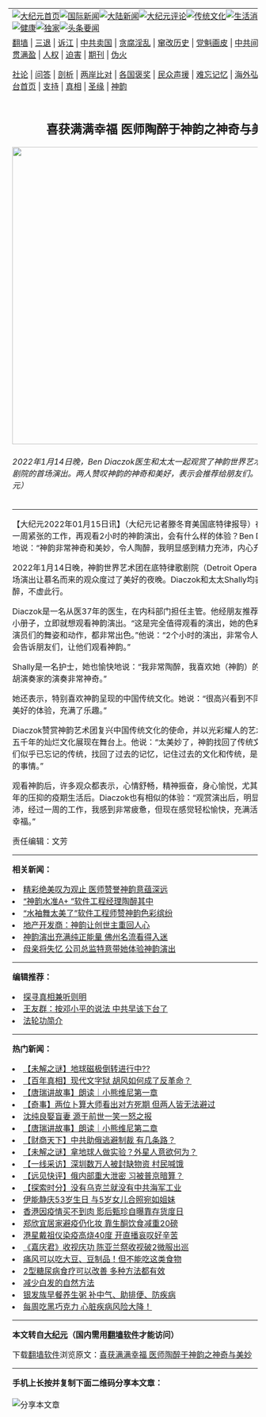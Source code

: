 <a name="1" id="1" target="_blank"></a><span id="1"></span>
<table align=center border="0"><tr><td colspan="2" VALIGN=TOP><a href="https://github.com/kprudh391/djy/blob/master/gb/nf1351518.md#1"><img src="https://raw.githubusercontent.com/kprudh391/www/master/t/djy/1.jpg" title="大纪元首页" alt="大纪元首页"></a><a href="https://github.com/kprudh391/djy/blob/master/gb/n24hr.md#1"><img src="https://raw.githubusercontent.com/kprudh391/www/master/t/djy/3.jpg" title="国际新闻" alt="国际新闻"></a><a href="https://github.com/kprudh391/djy/blob/master/gb/nsc413.md#1"><img src="https://raw.githubusercontent.com/kprudh391/www/master/t/djy/4.jpg" title="大陆新闻" alt="大陆新闻"></a><a href="https://github.com/kprudh391/djy/blob/master/gb/news392.md#1"><img src="https://raw.githubusercontent.com/kprudh391/www/master/t/djy/5.jpg" title="大纪元评论" alt="大纪元评论"></a><a href="https://github.com/kprudh391/djy/blob/master/gb/news2007.md#1"><img src="https://raw.githubusercontent.com/kprudh391/www/master/t/djy/6.jpg" title="传统文化" alt="传统文化"></a><a href="https://github.com/kprudh391/djy/blob/master/gb/news2008.md#1"><img src="https://raw.githubusercontent.com/kprudh391/www/master/t/djy/7.jpg" title="生活消费" alt="生活消费"></a><a href="https://github.com/kprudh391/djy/blob/master/gb/ncyule.md#1"><img src="https://raw.githubusercontent.com/kprudh391/www/master/t/djy/8.jpg" title="娱乐休闲" alt="娱乐休闲"></a><a href="https://github.com/kprudh391/djy/blob/master/gb/nsc1002.md#1"><img src="https://raw.githubusercontent.com/kprudh391/www/master/t/djy/9.jpg" title="健康" alt="健康"></a><a href="https://github.com/kprudh391/djy/blob/master/gb/nf6092.md#1"><img src="https://raw.githubusercontent.com/kprudh391/www/master/t/djy/10a.jpg" title="独家" alt="独家"></a><a href="https://github.com/kprudh391/djy/blob/master/gb/nf4514.md#1"><img src="https://raw.githubusercontent.com/kprudh391/www/master/t/djy/12a.jpg" title="头条要闻" alt="头条要闻"></a></td></tr>
<tr><td colspan="2" VALIGN=TOP><a target="_blank" href="https://github.com/kprudh391/www/blob/master/README.md?zsrh#1">翻墙</a> | <a target="_blank" href="https://github.com/kprudh391/djy/blob/master/gb/nf5657.md#1">三退</a> | <a target="_blank" href="https://github.com/kprudh391/djy/blob/master/gb/nf6124.md#1">诉江</a> | <a target="_blank" href="https://github.com/kprudh391/djy/blob/master/gb/nf1176117.md#1">中共卖国</a> | <a target="_blank" href="https://github.com/kprudh391/djy/blob/master/gb/nf5773.md#1">贪腐淫乱</a> | <a target="_blank" href="https://github.com/kprudh391/djy/blob/master/gb/nf1176115.md#1">窜改历史</a> | <a target="_blank" href="https://github.com/kprudh391/djy/blob/master/gb/nf1176107.md#1">党魁画皮</a> | <a target="_blank" href="https://github.com/kprudh391/djy/blob/master/gb/nf1320400.md#1">中共间谍</a> | <a target="_blank" href="https://github.com/kprudh391/djy/blob/master/gb/nf1176114.md#1">破坏传统</a> | <a target="_blank" href="https://github.com/kprudh391/ntdtv/blob/master/gb/prog447_1.md#1">恶贯满盈</a> | <a target="_blank" href="https://github.com/kprudh391/djy/blob/master/gb/ncid278.md#1">人权</a> | <a target="_blank" href="https://github.com/kprudh391/djy/blob/master/gb/nf1176111.md#1">迫害</a> | <a target="_blank" href="https://gitlab.com/szzdlab/mh-qikan/blob/master/README.md#1">期刊</a> | <a target="_blank" href="https://github.com/kprudh391/djy/blob/master/gb/nf5562.md#1">伪火</a></p><p><a target="_blank" href="https://github.com/kprudh391/djy/blob/master/gb/9p.md#1">社论</a> | <a target="_blank" href="https://github.com/kprudh391/djy/blob/master/gb/nf4378.md#1">问答</a> | <a target="_blank" href="https://github.com/kprudh391/djy/blob/master/gb/nf5792.md#1">剖析</a> | <a target="_blank" href="https://github.com/kprudh391/djy/blob/master/gb/nf5735.md#1">两岸比对</a> | <a target="_blank" href="https://github.com/kprudh391/djy/blob/master/gb/nf6119.md#1">各国褒奖</a> | <a target="_blank" href="https://github.com/kprudh391/djy/blob/master/gb/nf6120.md#1">民众声援</a> | <a target="_blank" href="https://github.com/kprudh391/djy/blob/master/gb/nf1188594.md#1">难忘记忆</a> | <a target="_blank" href="https://github.com/kprudh391/djy/blob/master/gb/nf3180.md#1">海外弘传</a> | <a target="_blank" href="https://github.com/kprudh391/djy/blob/master/gb/nf5410.md#1">万人上访</a> | <a target="_blank" href="https://github.com/kprudh391/www/blob/master/README.md?zsrh#1">平台首页</a> | <a target="_blank" href="https://github.com/kprudh391/djy/blob/master/gb/nf4386.md#1">支持</a> | <a target="_blank" href="https://github.com/kprudh391/djy/blob/master/gb/nf4389.md#1">真相</a> | <a target="_blank" href="https://github.com/kprudh391/djy/blob/master/gb/nf5790.md#1">圣缘</a> | <a target="_blank" href="https://github.com/kprudh391/djy/blob/master/gb/nf4786.md#1">神韵</a></td></tr>
<tr><td VALIGN=TOP width="626"><h2 align=center>喜获满满幸福 医师陶醉于神韵之神奇与美妙</h2>
<img width="600" src="https://i.epochtimes.com/assets/uploads/2022/01/id13506186-220114234003100719-600x400.jpg" />
<h6>2022年1月14日晚，Ben Diaczok医生和太太一起观赏了神韵世界艺术团在底特律歌剧院的首场演出。两人赞叹神韵的神奇和美好，表示会推荐给朋友们。（滕冬育／大纪元）
</h6>
<hr>
	<p>【大纪元2022年01月15日讯】（大纪元记者滕冬育美国底特律报导）在疫期，经过一周紧张的工作，再观看2小时的<ahref="https://github.com/kprudh391/djy/blob/master/gb/tag/%E7%A5%9E%E9%9F%B5.md#1">神韵</a>演出，会有什么样的体验？Ben Diaczok开心地说：“神韵非常神奇和美妙，令人陶醉，我明显感到精力充沛，内心充满幸福。”</p>
<p>2022年1月14日晚，<ahref="https://github.com/kprudh391/djy/blob/master/gb/tag/%E7%A5%9E%E9%9F%B5.md#1">神韵</a>世界艺术团在<ahref="https://github.com/kprudh391/djy/blob/master/gb/tag/%E5%BA%95%E7%89%B9%E5%BE%8B%E6%AD%8C%E5%89%A7%E9%99%A2.md#1">底特律歌剧院</a>（Detroit Opera House）的首场演出让慕名而来的观众度过了美好的夜晚。Diaczok和太太Shally均表示，非常陶醉，不虚此行。</p>
<p>Diaczok是一名从医37年的医生，在内科部门担任主管。他经朋友推荐，又看到神韵小册子，立即就想观看神韵演出。“这是完全值得观看的演出，她的色彩、舞蹈节目，演员们的舞姿和动作，都非常出色。”他说：“2个小时的演出，非常令人陶醉，我一定会告诉朋友们，让他们观看神韵。”</p>
<p>Shally是一名护士，她也愉快地说：“我非常陶醉，我喜欢她（神韵）的色彩，还有<ahref="https://github.com/kprudh391/djy/blob/master/gb/tag/%E4%BA%8C%E8%83%A1.md#1">二胡</a>演奏家的演奏非常神奇。”</p>
<p>她还表示，特别喜欢神韵呈现的中国<ahref="https://github.com/kprudh391/djy/blob/master/gb/tag/%E4%BC%A0%E7%BB%9F%E6%96%87%E5%8C%96.md#1">传统文化</a>。她说：“很高兴看到不同的文化，非常美好的体验，充满了乐趣。”</p>
<p>Diaczok赞赏神韵艺术团复兴中国<ahref="https://github.com/kprudh391/djy/blob/master/gb/tag/%E4%BC%A0%E7%BB%9F%E6%96%87%E5%8C%96.md#1">传统文化</a>的使命，并以光彩耀人的艺术形式将中国五千年的灿烂文化展现在舞台上。他说：“太美妙了，神韵找回了传统文化，找回了人们似乎已忘记的传统，找回了过去的记忆，记住过去的文化和传统，是一件非常美好的事情。”</p>
<p>观看神韵后，许多观众都表示，心情舒畅，精神振奋，身心愉悦，尤其是在经历了两年的压抑的疫期生活后。Diaczok也有相似的体验：“观赏演出后，明显感到精力充沛，经过一周的工作，我感到非常疲惫，但现在感觉轻松愉快，充满活力，内心充满幸福。”</p>
<p>责任编辑：文芳</p>
	
<hr>


<strong>相关新闻：</strong>
<li><a href="https://github.com/kprudh391/djy/blob/master/gb/22/1/13/n13502277.md#1">精彩绝美叹为观止 医师赞誉神韵意蕴深远</a></li>
<li><a href="https://github.com/kprudh391/djy/blob/master/gb/22/1/13/n13502408.md#1">“神韵水准A+ ”软件工程经理陶醉其中</a></li>
<li><a href="https://github.com/kprudh391/djy/blob/master/gb/22/1/13/n13502516.md#1">“水袖舞太美了”软件工程师赞神韵色彩缤纷</a></li>
<li><a href="https://github.com/kprudh391/djy/blob/master/gb/22/1/13/n13502724.md#1">地产开发商：神韵让创世主重回人心</a></li>
<li><a href="https://github.com/kprudh391/djy/blob/master/gb/22/1/14/n13504024.md#1">神韵演出充满纯正能量 佛州名流看得入迷</a></li>
<li><a href="https://github.com/kprudh391/djy/blob/master/gb/22/1/14/n13504058.md#1">母亲将失忆 公司总监特意带她体验神韵演出</a></li>
<hr>


<strong>编辑推荐：</strong>
<li><a href="https://github.com/upjkzu3674/djy/blob/master/gb/11/6/17/n3289382.md?dfh#1" target="_blank">探寻真相兼听则明</a></li><li><a href="https://github.com/tsiac2612/djy/blob/master/gb/19/2/18/n11052730.md#1" target="_blank">王友群：按邓小平的说法 中共早该下台了</a></li><li><a href="https://github.com/tsiac2612/djy/blob/master/gb/9/1/10/n2392041.md#1" target="_blank">法轮功简介</a></li>
<hr>

<strong>热门新闻：</strong>
<li><a href="https://github.com/kprudh391/djy/blob/master/gb/22/2/25/n13605590.md#1">【未解之谜】地球磁极倒转进行中??</a></li>
<li><a href="https://github.com/kprudh391/djy/blob/master/gb/22/2/22/n13597113.md#1">【百年真相】现代文字狱 胡风如何成了反革命？</a></li>
<li><a href="https://github.com/kprudh391/djy/blob/master/gb/22/2/28/n13610168.md#1">【唐瑞讲故事】朗读｜小熊维尼第一章</a></li>
<li><a href="https://github.com/kprudh391/djy/blob/master/gb/22/2/17/n13582752.md#1">【奇事】两位卜算大师看出对方死期 但两人皆无法避过</a></li>
<li><a href="https://github.com/kprudh391/djy/blob/master/gb/22/2/25/n13605650.md#1">沈纯良娶盲妻 源于前世一笑一怒之报</a></li>
<li><a href="https://github.com/kprudh391/djy/blob/master/gb/22/3/4/n13622894.md#1">【唐瑞讲故事】朗读｜小熊维尼第二章</a></li>
<li><a href="https://github.com/kprudh391/djy/blob/master/gb/22/3/4/n13622668.md#1">【财商天下】中共助俄逃避制裁 有几条路？</a></li>
<li><a href="https://github.com/kprudh391/djy/blob/master/gb/22/2/21/n13594785.md#1">【未解之谜】拿地球人做实验？外星人意欲何为？</a></li>
<li><a href="https://github.com/kprudh391/djy/blob/master/gb/22/3/3/n13618881.md#1">【一线采访】深圳数万人被封缺物资 村民喊饿</a></li>
<li><a href="https://github.com/kprudh391/djy/blob/master/gb/22/3/2/n13617286.md#1">【远见快评】俄内部重大泄密 习被普京暗算？</a></li>
<li><a href="https://github.com/kprudh391/djy/blob/master/gb/22/3/2/n13616776.md#1">【探索时分】没有乌克兰就没有中共海军工业</a></li>
<li><a href="https://github.com/kprudh391/djy/blob/master/gb/22/3/4/n13622771.md#1">伊能静庆53岁生日 与5岁女儿合照宛如姐妹</a></li>
<li><a href="https://github.com/kprudh391/djy/blob/master/gb/22/3/2/n13617236.md#1">香港因疫情买不到肉 影后甄珍自曝靠存货度日</a></li>
<li><a href="https://github.com/kprudh391/djy/blob/master/gb/22/3/4/n13622910.md#1">郑欣宜居家避疫仍化妆 靠生酮饮食减重20磅</a></li>
<li><a href="https://github.com/kprudh391/djy/blob/master/gb/22/3/2/n13617343.md#1">港星戴祖仪染疫高烧40度 开直播哀叹好辛苦</a></li>
<li><a href="https://github.com/kprudh391/djy/blob/master/gb/22/3/3/n13619020.md#1">《嘉庆君》收视庆功 陈亚兰祭收视破2微服出巡</a></li>
<li><a href="https://github.com/kprudh391/djy/blob/master/gb/22/2/26/n13606787.md#1">痛风可以吃大豆、豆制品！但不能吃这类食物</a></li>
<li><a href="https://github.com/kprudh391/djy/blob/master/gb/22/3/1/n13614012.md#1">2型糖尿病食疗可以改善 多种方法都有效</a></li>
<li><a href="https://github.com/kprudh391/djy/blob/master/gb/22/3/2/n13616608.md#1">减少白发的自然方法</a></li>
<li><a href="https://github.com/kprudh391/djy/blob/master/gb/22/3/3/n13618986.md#1">银发族早餐养生粥 补中气、助排便、防疾病</a></li>
<li><a href="https://github.com/kprudh391/djy/blob/master/gb/22/3/1/n13613647.md#1">每周吃黑巧克力 心脏疾病风险大降！</a></li>
<hr>

<strong>本文转自<a href="https://www.epochtimes.com">大纪元</a>（国内需用<a href="https://github.com/kprudh391/www/blob/master/README.md#8">翻墙软件</a>才能访问）</strong><p>下载<a href="https://github.com/kprudh391/www/blob/master/README.md#8">翻墙软件</a>浏览原文：<a href="https://www.epochtimes.com/gb/22/1/15/n13506181.htm">喜获满满幸福 医师陶醉于神韵之神奇与美妙</a></p><hr>

<strong>手机上长按并复制下面二维码分享本文章：</strong><br><br><img src="https://chart.apis.google.com/chart?cht=qr&chs=240x240&choe=UTF-8&chld=M|2&chl=https://github.com/kprudh391/djy/blob/master/gb/22/1/15/n13506181.md%231" title="分享本文章"></td><td VALIGN=TOP><a href="https://github.com/kprudh391/djy/blob/master/gb/16/1/21/n4622075.md?dfh#1" target="_blank"><img src="https://raw.githubusercontent.com/kprudh391/djy/master/gb/300/wei-f1.jpg" title="中共的伪火骗局"  alt="中共的伪火骗局"></a><br><a href="https://github.com/kprudh391/www/blob/master/README.md?dfh#9" target="_blank"><img src="https://raw.githubusercontent.com/kprudh391/djy/master/gb/300/yong-h.jpg" title="永恒的见证"  alt="永恒的见证"></a><br><a href="https://github.com/kprudh391/djy/blob/master/gb/13/9/29/n3974789.md?dfh#1" target="_blank"><img src="https://raw.githubusercontent.com/kprudh391/djy/master/gb/300/shang-lnz.jpg" title="善良女子被中共投男牢"  alt="善良女子被中共投男牢"></a><br><a href="https://github.com/kprudh391/djy/blob/master/gb/16/3/16/n4663449.md?dfh#1" target="_blank"><img src="https://raw.githubusercontent.com/kprudh391/djy/master/gb/300/huo-z3.jpg" title="警卫目击活摘器官"  alt="警卫目击活摘器官"></a><br><a href="https://github.com/kprudh391/djy/blob/master/gb/16/8/7/n8177641.md?dfh#1" target="_blank"><img src="https://raw.githubusercontent.com/kprudh391/djy/master/gb/300/huo-z4.jpg" title="证人描述活摘恐怖"  alt="证人描述活摘恐怖"></a><br><a href="https://github.com/kprudh391/djy/blob/master/gb/10/4/19/n2881569.md?dfh#1" target="_blank"><img src="https://raw.githubusercontent.com/kprudh391/djy/master/gb/300/huo-z1.jpg" title="揭开活摘器官黑幕"  alt="揭开活摘器官黑幕"></a><br><a href="https://github.com/kprudh391/djy/blob/master/gb/10/11/7/n3077476.md?dfh#1" target="_blank"><img src="https://raw.githubusercontent.com/kprudh391/djy/master/gb/300/ma-ks.jpg" title="马克思的成魔之路"  alt="马克思的成魔之路"></a><br><a href="https://github.com/kprudh391/djy/blob/master/gb/14/6/9/n4173977.md?dfh#1" target="_blank"><img src="https://raw.githubusercontent.com/kprudh391/djy/master/gb/300/chang-zs.jpg" title="藏字石 蕴天机"  alt="藏字石 蕴天机"></a><br><a href="https://github.com/kprudh391/djy/blob/master/gb/18/5/10/n10381511.md?dfh#1" target="_blank"><img src="https://raw.githubusercontent.com/kprudh391/djy/master/gb/300/st1.jpg" title="关注三亿人三退"  alt="关注三亿人三退"></a><br><a href="https://github.com/kprudh391/djy/blob/master/gb/18/3/21/n10237682.md?dfh#1" target="_blank"><img src="https://raw.githubusercontent.com/kprudh391/djy/master/gb/300/jie-t.jpg" title="解体中共复兴中华"  alt="解体中共复兴中华"></a><br><a href="https://github.com/kprudh391/djy/blob/master/gb/9/2/9/n2422991.md?dfh#1" target="_blank"><img src="https://raw.githubusercontent.com/kprudh391/djy/master/gb/300/gao-zs.jpg" title="中共迫害良心律师"  alt="中共迫害良心律师"></a><br><a href="https://github.com/kprudh391/djy/blob/master/gb/18/12/9/n10900044.md?dfh#1" target="_blank"><img src="https://raw.githubusercontent.com/kprudh391/djy/master/gb/300/sj1.jpg" title="三百多万人举报江泽民"  alt="三百多万人举报江泽民"></a><br><a href="https://github.com/kprudh391/djy/blob/master/gb/18/8/28/n10672014.md?dfh#1" target="_blank"><img src="https://raw.githubusercontent.com/kprudh391/djy/master/gb/300/sj2.jpg" title="这些官员为何起诉江泽民"  alt="这些官员为何起诉江泽民"></a><br><a href="https://github.com/kprudh391/djy/blob/master/gb/8/12/18/n2367165.md?dfh#1" target="_blank"><img src="https://raw.githubusercontent.com/kprudh391/djy/master/gb/300/liangan.jpg" title="海峡两岸的强烈对比"  alt="海峡两岸的强烈对比"></a><br><a href="https://github.com/kprudh391/djy/blob/master/gb/15/12/10/n4593139.md?dfh#1" target="_blank"><img src="https://raw.githubusercontent.com/kprudh391/djy/master/gb/300/jia-ndzl.jpg" title="加拿大总理的贺信"  alt="加拿大总理的贺信"></a><br><a href="https://github.com/kprudh391/djy/blob/master/gb/11/6/17/n3289382.md?dfh#1" target="_blank"><img src="https://raw.githubusercontent.com/kprudh391/djy/master/gb/300/xiao-wd.jpg" title="探寻真相兼听则明"  alt="探寻真相兼听则明"></a><br><a href="https://github.com/kprudh391/djy/blob/master/gb/18/10/27/n10812623.md?dfh#1" target="_blank"><img src="https://raw.githubusercontent.com/kprudh391/djy/master/gb/300/yindu.jpg" title="印度媒体报道东方"  alt="印度媒体报道东方"></a><br><a href="https://github.com/kprudh391/djy/blob/master/gb/18/6/9/n10469652.md?dfh#1" target="_blank"><img src="https://raw.githubusercontent.com/kprudh391/djy/master/gb/300/xie-j.jpg" title="不一样的海外校园"  alt="不一样的海外校园"></a><br><a href="https://github.com/kprudh391/djy/blob/master/gb/7/4/5/n1669415.md?dfh#1" target="_blank"><img src="https://raw.githubusercontent.com/kprudh391/djy/master/gb/300/li-up.jpg" title="从大师到徒弟的传奇"  alt="从大师到徒弟的传奇"></a><br><a href="https://github.com/kprudh391/djy/blob/master/gb/17/5/26/n9191512.md?dfh#1" target="_blank"><img src="https://raw.githubusercontent.com/kprudh391/djy/master/gb/300/zfl2.jpg" title="亿万人与东方一本奇书"  alt="亿万人与东方一本奇书"></a><br><a href="https://github.com/kprudh391/djy/blob/master/gb/13/11/27/n4020290.md?dfh#1" target="_blank"><img src="https://raw.githubusercontent.com/kprudh391/djy/master/gb/300/zhen-h.jpg" title="大陆见不到的震撼场面"  alt="大陆见不到的震撼场面"></a><br><a href="https://github.com/kprudh391/djy/blob/master/gb/15/7/17/n4482910.md?dfh#1" target="_blank"><img src="https://raw.githubusercontent.com/kprudh391/djy/master/gb/300/dalu-sk.jpg" title="人心向善 大陆当初盛况"  alt="人心向善 大陆当初盛况"></a><br><a href="https://github.com/kprudh391/djy/blob/master/gb/19/1/5/n10955468.md?dfh#1" target="_blank"><img src="https://raw.githubusercontent.com/kprudh391/djy/master/gb/300/zfl1.jpg" title="追寻真理 这书讲什么"  alt="追寻真理 这书讲什么"></a><br><a href="https://github.com/kprudh391/www/blob/master/README.md?dfh#1" target="_blank"><img src="https://raw.githubusercontent.com/kprudh391/djy/master/gb/300/fq1.jpg" title="下载免费翻墙软件"  alt="下载免费翻墙软件"></a><br></td></tr></table>
